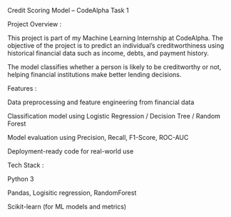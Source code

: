 Credit Scoring Model – CodeAlpha Task 1

Project Overview :

This project is part of my Machine Learning Internship at CodeAlpha.
The objective of the project is to predict an individual’s creditworthiness using historical financial data such as income, debts, and payment history.

The model classifies whether a person is likely to be creditworthy or not, helping financial institutions make better lending decisions.

Features :

Data preprocessing and feature engineering from financial data

Classification model using Logistic Regression / Decision Tree / Random Forest

Model evaluation using Precision, Recall, F1-Score, ROC-AUC

Deployment-ready code for real-world use

 Tech Stack :

Python 3

Pandas, Logisitic regression, RandomForest

Scikit-learn (for ML models and metrics)
